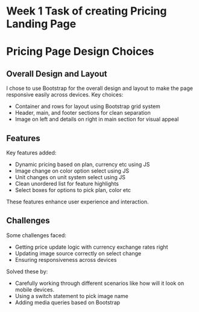 # Week 1 Task of creating Pricing Landing Page

# Pricing Page Design Choices

## Overall Design and Layout

I chose to use Bootstrap for the overall design and layout to make the page responsive easily across devices. Key choices:

- Container and rows for layout using Bootstrap grid system 
- Header, main, and footer sections for clean separation
- Image on left and details on right in main section for visual appeal

## Features

Key features added:

- Dynamic pricing based on plan, currency etc using JS
- Image change on color option select using JS
- Unit changes on unit system select using JS
- Clean unordered list for feature highlights  
- Select boxes for options to pick plan, color etc

These features enhance user experience and interaction.

## Challenges 

Some challenges faced:

- Getting price update logic with currency exchange rates right 
- Updating image source correctly on select change
- Ensuring responsiveness across devices

Solved these by:

- Carefully working through different scenarios like how will it look on mobile devices.
- Using a switch statement to pick image name
- Adding media queries based on Bootstrap